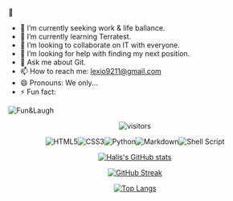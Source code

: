 👋

- 🔭 I’m currently seeking work & life ballance.
- 🌱 I’m currently learning Terratest.
- 👯 I’m looking to collaborate on IT with everyone.
- 🤔 I’m looking for help with finding my next position.
- 💬 Ask me about Git.
- 📫 How to reach me: lexio9211@gmail.com
- 😄 Pronouns: We only...
- ⚡ Fun fact:

![Fun&Laugh](https://thecodinglove.com/content/011/bXsruwt.jpg)

<div align="center">

![visitors](https://visitor-badge.glitch.me/badge?page_id=63170347)

<img alt="HTML5" src="https://img.shields.io/badge/html5-%23E34F26.svg?&style=for-the-badge&logo=html5&logoColor=white"/><img alt="CSS3" src="https://img.shields.io/badge/css3-%231572B6.svg?&style=for-the-badge&logo=css3&logoColor=white"/><img alt="Python" src="https://img.shields.io/badge/python-%2314354C.svg?&style=for-the-badge&logo=python&logoColor=white"/><img alt="Markdown" src="https://img.shields.io/badge/markdown-%23000000.svg?&style=for-the-badge&logo=markdown&logoColor=white"/><img alt="Shell Script" src="https://img.shields.io/badge/shell_script-%23121011.svg?&style=for-the-badge&logo=gnu-bash&logoColor=white"/>

[![Halis's GitHub stats](https://github-readme-stats.vercel.app/api?username=haliscadirci&show_icons=true&theme=radical)
](https://github.com/anuraghazra/github-readme-stats)


[![GitHub Streak](https://github-readme-streak-stats.herokuapp.com/?user=haliscadirci&theme=highcontrast)](https://git.io/streak-stats)


[![Top Langs](https://github-readme-stats.vercel.app/api/top-langs/?username=haliscadirci&langs_count=12&hide=javascript,html,CSS,Less&layout=compact)](https://github.com/anuraghazra/github-readme-stats)

</div>
